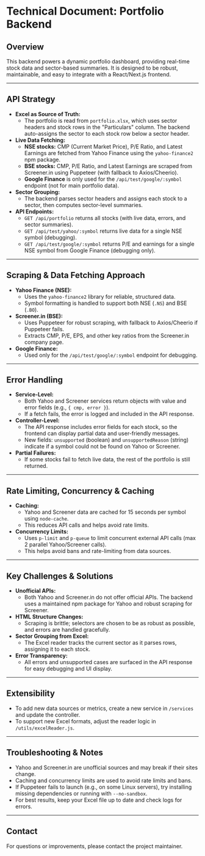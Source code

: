 # Technical Document: Portfolio Backend

## Overview
This backend powers a dynamic portfolio dashboard, providing real-time stock data and sector-based summaries. It is designed to be robust, maintainable, and easy to integrate with a React/Next.js frontend.

---

## API Strategy
- **Excel as Source of Truth:**
  - The portfolio is read from `portfolio.xlsx`, which uses sector headers and stock rows in the "Particulars" column. The backend auto-assigns the sector to each stock row below a sector header.
- **Live Data Fetching:**
  - **NSE stocks:** CMP (Current Market Price), P/E Ratio, and Latest Earnings are fetched from Yahoo Finance using the `yahoo-finance2` npm package.
  - **BSE stocks:** CMP, P/E Ratio, and Latest Earnings are scraped from Screener.in using Puppeteer (with fallback to Axios/Cheerio).
  - **Google Finance** is only used for the `/api/test/google/:symbol` endpoint (not for main portfolio data).
- **Sector Grouping:**
  - The backend parses sector headers and assigns each stock to a sector, then computes sector-level summaries.
- **API Endpoints:**
  - `GET /api/portfolio` returns all stocks (with live data, errors, and sector summaries).
  - `GET /api/test/yahoo/:symbol` returns live data for a single NSE symbol (debugging).
  - `GET /api/test/google/:symbol` returns P/E and earnings for a single NSE symbol from Google Finance (debugging only).

---

## Scraping & Data Fetching Approach
- **Yahoo Finance (NSE):**
  - Uses the `yahoo-finance2` library for reliable, structured data.
  - Symbol formatting is handled to support both NSE (`.NS`) and BSE (`.BO`).
- **Screener.in (BSE):**
  - Uses Puppeteer for robust scraping, with fallback to Axios/Cheerio if Puppeteer fails.
  - Extracts CMP, P/E, EPS, and other key ratios from the Screener.in company page.
- **Google Finance:**
  - Used only for the `/api/test/google/:symbol` endpoint for debugging.

---

## Error Handling
- **Service-Level:**
  - Both Yahoo and Screener services return objects with value and error fields (e.g., `{ cmp, error }`).
  - If a fetch fails, the error is logged and included in the API response.
- **Controller-Level:**
  - The API response includes error fields for each stock, so the frontend can display partial data and user-friendly messages.
  - New fields: `unsupported` (boolean) and `unsupportedReason` (string) indicate if a symbol could not be found on Yahoo or Screener.
- **Partial Failures:**
  - If some stocks fail to fetch live data, the rest of the portfolio is still returned.

---

## Rate Limiting, Concurrency & Caching
- **Caching:**
  - Yahoo and Screener data are cached for 15 seconds per symbol using `node-cache`.
  - This reduces API calls and helps avoid rate limits.
- **Concurrency Limits:**
  - Uses `p-limit` and `p-queue` to limit concurrent external API calls (max 2 parallel Yahoo/Screener calls).
  - This helps avoid bans and rate-limiting from data sources.

---

## Key Challenges & Solutions
- **Unofficial APIs:**
  - Both Yahoo and Screener.in do not offer official APIs. The backend uses a maintained npm package for Yahoo and robust scraping for Screener.
- **HTML Structure Changes:**
  - Scraping is brittle; selectors are chosen to be as robust as possible, and errors are handled gracefully.
- **Sector Grouping from Excel:**
  - The Excel reader tracks the current sector as it parses rows, assigning it to each stock.
- **Error Transparency:**
  - All errors and unsupported cases are surfaced in the API response for easy debugging and UI display.

---

## Extensibility
- To add new data sources or metrics, create a new service in `/services` and update the controller.
- To support new Excel formats, adjust the reader logic in `/utils/excelReader.js`.

---

## Troubleshooting & Notes
- Yahoo and Screener.in are unofficial sources and may break if their sites change.
- Caching and concurrency limits are used to avoid rate limits and bans.
- If Puppeteer fails to launch (e.g., on some Linux servers), try installing missing dependencies or running with `--no-sandbox`.
- For best results, keep your Excel file up to date and check logs for errors.

---

## Contact
For questions or improvements, please contact the project maintainer. 